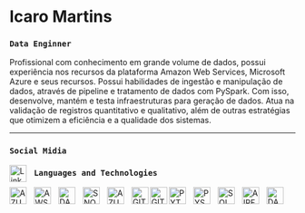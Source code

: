 # Icaro Martins 
### **`Data Enginner`**

Profissional com conhecimento em grande volume de dados, possui experiência nos recursos da plataforma Amazon Web Services, Microsoft Azure e seus recursos. Possui habilidades de ingestão e manipulação de dados, através de pipeline e tratamento de dados com PySpark. Com isso, desenvolve, mantém e testa infraestruturas para geração de dados. Atua na validação de registros quantitativo e qualitativo, além de outras estratégias que otimizem a eficiência e a qualidade dos sistemas.

 ---
 
### **`Social Midia`**

<p>
<a href="https://www.linkedin.com/in/martinsicaro/" rel="noopener noreferrer">
  <img 
      align="left"
      alt="LinkedIn"
      title="https://www.linkedin.com/in/martinsicaro/"
      width="30px"
      style="padding-right: 10px;"
      src="https://cdn.jsdelivr.net/gh/devicons/devicon@latest/icons/linkedin/linkedin-original.svg" 
  />
</a>
</p>


### **`Languages ​​and Technologies`**
<p>
<img 
    align="left"
    alt="AZURE"
    title="AZURE"
    width="30px"
    style="padding-right: 10px;"
    src="https://cdn.jsdelivr.net/gh/devicons/devicon@latest/icons/azure/azure-original.svg" 
/>

<img 
    align="left"
    alt="AWS"
    title="AWS"
    width="30px"
    style="padding-right: 10px;"
    src="https://cdn.jsdelivr.net/gh/devicons/devicon@latest/icons/amazonwebservices/amazonwebservices-plain-wordmark.svg" 
/>
         

<img
    align="left"
    alt="DATABRICKS"
    title="DATABRICKS"
    width="30px"
    style="padding-right: 10px;"
    src="https://az-icons.com/export/icons/d180faa9ddc77cb9e841ff02998e5e21.svg"
/>
<img
    align="left"
    alt="SNOWFLAKE"
    title="SNOWFLAKE"
    width="30px"
    style="padding-right: 10px;"
    src="https://cdn.brandfetch.io/idJz-fGD_q/theme/dark/symbol.svg?c=1dxbfHSJFAPEGdCLU4o5B"
/>


<img 
    align="left"
    alt="AZURE DEVOPS"
    title="AZURE DEVOPS"
    width="30px"
    style="padding-right: 10px;"
    src="https://cdn.jsdelivr.net/gh/devicons/devicon@latest/icons/azuredevops/azuredevops-original.svg"
/>

<img
    align="left"
    alt="GIT"
    title="GIT"
    width="30px"
    src="https://cdn.jsdelivr.net/gh/devicons/devicon@latest/icons/git/git-original.svg" 
/>

<img
    align="left"
    alt="GIT"
    title="GIT"
    width="30px"
    src="https://cdn.jsdelivr.net/gh/devicons/devicon@latest/icons/github/github-original.svg"          
/>

<img
    align="left"
    alt="PYTHON"
    title="PYTHON"
    width="30px"
    style="padding-right: 10px;"
    src="https://cdn.jsdelivr.net/gh/devicons/devicon@latest/icons/python/python-original.svg"
/>


<img
    align="left"
    alt="PYSPARK"
    title="PYSPARK"
    width="30px"
    style="padding-right: 10px;"
    src="https://cdn.jsdelivr.net/gh/devicons/devicon@latest/icons/apachespark/apachespark-original.svg" 
/>

<img
    align="left"
    alt="SQL"
    title="SQL"
    width="30px"
    style="padding-right: 10px;"
    src="https://az-icons.com/export/icons/1867c07db25701f635b0f13784e84822.svg"
/>

<img
    align="left"
    alt="AIRFLOW"
    title="AIRFLOW"
    width="30px"
    style="padding-right: 10px;"
    src="https://cdn.jsdelivr.net/gh/devicons/devicon@latest/icons/apacheairflow/apacheairflow-original.svg"
/>

<img
    align="left"
    alt="DATA FACTORY"
    title="DATA FACTORY"
    width="30px"
    style="padding-right: 10px;"
    src="https://az-icons.com/export/icons/679e395158754f2aa1194eb8a15ec8ec.svg"
/>
</p>
